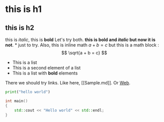 # this is h1 
## this is h2 

this is *italic*, this is **bold** Let's try both. **this is bold and _italic_ but now it is not**. \* just to try. Also, this is inline math $a + b = c$ but this is a math block :
$$
\sqrt{a + b = c}
$$

- This is a list 
- This is a second element of a list
- This is a list with __bold__ elements

There we should try links. Like here, [[Sample.md]]. Or [Web](https://www.youtube.com/watch?v=dQw4w9WgXcQ).

```python 
print("hello world")
```

```cpp 
int main()
{
    std::cout << "Hello world" << std::endl;
}
```
